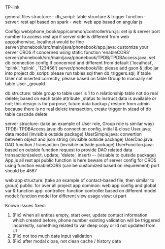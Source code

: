 TP-link

general files structure:
	- db_script: table structure & trigger function
	- server: rest api based on spark
	- web: web app based on angular js
	
Config:
web/phone_book/app/common/controller/run.js: set ip & server port number to access rest api if server side is different from web app;otherwise, localhost would be fine
server/phonebook/src/main/java/phonebook/app.java: customize your server CROS if concerned using static function 'enableCORS'
server/phonebook/src/main/java/phonebook/TPDB/TPDBAccess.java: set db connection config if concerned and different from default ('localhost', 'tplink', 'tplink' , '123456')
server/phonebook/lib: please add gson & jdbc jar into project
db_script: please run tables.sql then db_triggers.sql; if table User not inserted correctly, please based on table Group to manually set table User _groupId

db structure:
table group to table user is 1 to n relationship
table not do real delete; based on each table attribute _status to instruct data is available or not; this design is for purpose, future data backup / restore from admin
because there is no real delete transaction, create trigger in stead of db table cascade delete

server structure: (take an example of User role, Group role is similar way)
TPDB:
	TPDBAccess.java: db connection config, initial & close
	User.java: data model (invisible outside package)
	UserSimple.java: convertion between object and json string (invisible outside package)
	UserDao.java: DAO function / transaction (invisible outside package)
	UserFunciton.java: based on outside function request to provide DAO related data transaction(select, update, 'delete', insert) -- (visiable to outside package)
App.js
	all rest api public function is here
	beware of server config for CROS using function enableCORS (can be customized based on requirement)
	port should be 4567
	
web app structure: (take an example of contact-based file, then similar to group)
	public: for over all project
	app
		common: web app config and global var & function 
		app:
			controller: function controller based on different model
			model: function model for different view usage 
			view: ui part

Known issues fixed:
1. (Fix) when all entites empty, start over, update contact information which created before, phone number existing validation will be triggered incorrectly, something related to var deep copy or id not updated from UI
2. (Fix) not too much data input validation
3. (Fix) after modal close, not clean cache / history data
